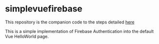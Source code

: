 # simplevuefirebase

This repository is the companion code to the steps detailed [here](https://levelup.gitconnected.com/vue-js-and-firebase-authentication-a-simple-example-8ecc8313aac6)

This is a simple implementation of Firebase Authentication into the default Vue HelloWorld page.  
